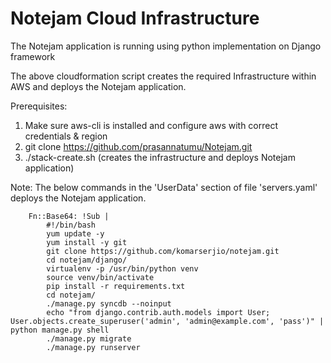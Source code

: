 # Notejam Cloud Infrastructure
The Notejam application is running using python implementation on Django framework

The above cloudformation script creates the required Infrastructure within AWS and deploys the Notejam application.

Prerequisites:
1) Make sure aws-cli is installed and configure aws with correct credentials & region
2) git clone https://github.com/prasannatumu/Notejam.git
3) ./stack-create.sh    (creates the infrastructure and deploys Notejam application)

Note:
The below commands in the 'UserData' section of file 'servers.yaml' deploys the Notejam application.

        Fn::Base64: !Sub |
            #!/bin/bash
            yum update -y
            yum install -y git
            git clone https://github.com/komarserjio/notejam.git
            cd notejam/django/
            virtualenv -p /usr/bin/python venv
            source venv/bin/activate
            pip install -r requirements.txt
            cd notejam/
            ./manage.py syncdb --noinput
            echo "from django.contrib.auth.models import User; User.objects.create_superuser('admin', 'admin@example.com', 'pass')" | python manage.py shell
            ./manage.py migrate
            ./manage.py runserver

